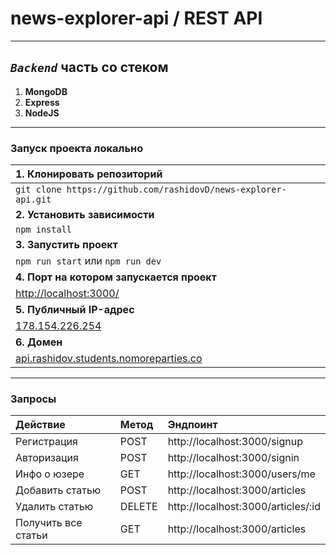 # news-explorer-api / REST API
___
## <i>`Backend`</i> часть со стеком
1. **MongoDB**
2. **Express**
3. **NodeJS**
___
### Запуск проекта локально

| **1. Клонировать репозиторий** |
| :-------------  |
| `git clone https://github.com/rashidovD/news-explorer-api.git ` |
| **2. Установить зависимости** |
| `npm install` |
| **3. Запустить проект** |
| `npm run start` или `npm run dev` |
| **4. Порт на котором запускается проект** |
| [http://localhost:3000/](http://localhost:3000/) |
| **5. Публичный IP-адрес** |
| [178.154.226.254](http://178.154.226.254/) |
| **6. Домен** |
| [api.rashidov.students.nomoreparties.co](https://api.rashidov.students.nomoreparties.co/) |

___
### Запросы

| Действие  | Метод  | Эндпоинт |
|:------------- |:---------------| :-------------|
| Регистрация      | POST |     http://localhost:3000/signup |
| Авторизация      | POST        |         http://localhost:3000/signin   |
| Инфо о юзере | GET        |        http://localhost:3000/users/me |
| Добавить статью | POST        |        http://localhost:3000/articles |
| Удалить статью | DELETE        |        http://localhost:3000/articles/:id |
| Получить все статьи  | GET        |        http://localhost:3000/articles |
